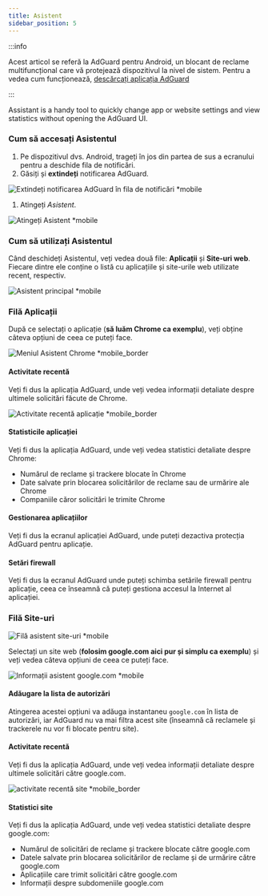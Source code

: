 ```yaml
---
title: Asistent
sidebar_position: 5
---
```


:::info

Acest articol se referă la AdGuard pentru Android, un blocant de reclame multifuncțional care vă protejează dispozitivul la nivel de sistem. Pentru a vedea cum funcționează, [descărcați aplicația AdGuard](https://agrd.io/download-kb-adblock)

:::

Assistant is a handy tool to quickly change app or website settings and view statistics without opening the AdGuard UI.

### Cum să accesați Asistentul

1. Pe dispozitivul dvs. Android, trageți în jos din partea de sus a ecranului pentru a deschide fila de notificări.
2. Găsiți și **extindeți** notificarea AdGuard.

![Extindeți notificarea AdGuard în fila de notificări \*mobile](https://cdn.adtidy.org/blog/new/jkksbhassistant-shade.png)

1. Atingeți _Asistent_.

![Atingeți Asistent \*mobile](https://cdn.adtidy.org/blog/new/1qvlhassistant-tap-assistant.jpg)

### Cum să utilizați Asistentul

Când deschideți Asistentul, veți vedea două file: **Aplicații** și **Site-uri web**. Fiecare dintre ele conține o listă cu aplicațiile și site-urile web utilizate recent, respectiv.

![Asistent principal \*mobile](https://cdn.adtidy.org/blog/new/i5mljAssistant-main.jpg)

### Filă Aplicații

După ce selectați o aplicație (**să luăm Chrome ca exemplu**), veți obține câteva opțiuni de ceea ce puteți face.

![Meniul Asistent Chrome \*mobile\_border](https://cdn.adtidy.org/blog/new/e1sr4Chrome-assistant.jpg)

#### Activitate recentă

Veți fi dus la aplicația AdGuard, unde veți vedea informații detaliate despre ultimele solicitări făcute de Chrome.

![Activitate recentă aplicație \*mobile\_border](https://cdn.adtidy.org/blog/new/66hpechrome-recent-activity.png)

#### Statisticile aplicației

Veți fi dus la aplicația AdGuard, unde veți vedea statistici detaliate despre Chrome:

- Numărul de reclame și trackere blocate în Chrome
- Date salvate prin blocarea solicitărilor de reclame sau de urmărire ale Chrome
- Companiile căror solicitări le trimite Chrome

#### Gestionarea aplicațiilor

Veți fi dus la ecranul aplicației AdGuard, unde puteți dezactiva protecția AdGuard pentru aplicație.

#### Setări firewall

Veți fi dus la ecranul AdGuard unde puteți schimba setările firewall pentru aplicație, ceea ce înseamnă că puteți gestiona accesul la Internet al aplicației.

### Filă Site-uri

![Filă asistent site-uri \*mobile](https://cdn.adtidy.org/blog/new/74y9rAssistant-websites.jpg)

Selectați un site web (**folosim google.com aici pur și simplu ca exemplu**) și veți vedea câteva opțiuni de ceea ce puteți face.

![Informații asistent google.com \*mobile](https://cdn.adtidy.org/blog/new/tht0tgoogle-com-assistant.jpg)

#### Adăugare la lista de autorizări

Atingerea acestei opțiuni va adăuga instantaneu `google.com` în lista de autorizări, iar AdGuard nu va mai filtra acest site (înseamnă că reclamele și trackerele nu vor fi blocate pentru site).

#### Activitate recentă

Veți fi dus la aplicația AdGuard, unde veți vedea informații detaliate despre ultimele solicitări către google.com.

![activitate recentă site \*mobile\_border](https://cdn.adtidy.org/blog/new/xq7f3assistant-website-recent-activity.png)

#### Statistici site

Veți fi dus la aplicația AdGuard, unde veți vedea statistici detaliate despre google.com:

- Numărul de solicitări de reclame și trackere blocate către google.com
- Datele salvate prin blocarea solicitărilor de reclame și de urmărire către google.com
- Aplicațiile care trimit solicitări către google.com
- Informații despre subdomeniile google.com

